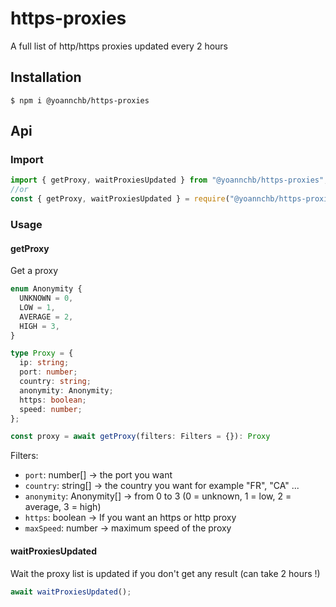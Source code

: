 # https-proxies

A full list of http/https proxies updated every 2 hours

## Installation

```
$ npm i @yoannchb/https-proxies
```

## Api

### Import

```ts
import { getProxy, waitProxiesUpdated } from "@yoannchb/https-proxies";
//or
const { getProxy, waitProxiesUpdated } = require("@yoannchb/https-proxies");
```

### Usage

#### getProxy

Get a proxy

```ts
enum Anonymity {
  UNKNOWN = 0,
  LOW = 1,
  AVERAGE = 2,
  HIGH = 3,
}

type Proxy = {
  ip: string;
  port: number;
  country: string;
  anonymity: Anonymity;
  https: boolean;
  speed: number;
};

const proxy = await getProxy(filters: Filters = {}): Proxy
```

Filters:

- `port`: number[] -> the port you want
- `country`: string[] -> the country you want for example "FR", "CA" ...
- `anonymity`: Anonymity[] -> from 0 to 3 (0 = unknown, 1 = low, 2 = average, 3 = high)
- `https`: boolean -> If you want an https or http proxy
- `maxSpeed`: number -> maximum speed of the proxy

#### waitProxiesUpdated

Wait the proxy list is updated if you don't get any result (can take 2 hours !)

```ts
await waitProxiesUpdated();
```
